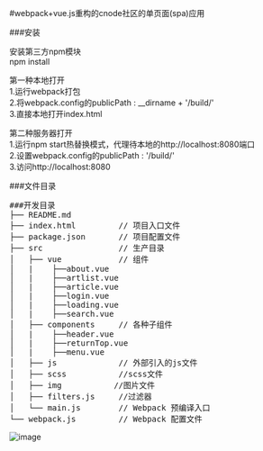#webpack+vue.js重构的cnode社区的单页面(spa)应用

###安装

安装第三方npm模块</br>
npm install

第一种本地打开</br>
1.运行webpack打包</br>
2.将webpack.config的publicPath : __dirname + '/build/'</br>
3.直接本地打开index.html

第二种服务器打开</br>
1.运行npm start热替换模式，代理待本地的http://localhost:8080端口</br>
2.设置webpack.config的publicPath : '/build/'</br>
3.访问http://localhost:8080



###文件目录
<pre>
###开发目录
├── README.md           
├── index.html         // 项目入口文件
├── package.json       // 项目配置文件
├── src                // 生产目录
│   ├── vue            // 组件
│   |    ├──about.vue
│   |    ├──artlist.vue
│   |    ├──article.vue
│   |    ├──login.vue
│   |    ├──loading.vue
│   |    ├──search.vue
│   ├── components     // 各种子组件
│   |    ├──header.vue
│   |    ├──returnTop.vue
│   |    ├──menu.vue
│   ├── js             // 外部引入的js文件
│   ├── scss           //scss文件
│   ├── img           //图片文件
│   ├── filters.js     //过滤器
│   └── main.js        // Webpack 预编译入口	
└── webpack.js  	   // Webpack 配置文件
</pre>

![image](https://github.com/cwsjoker/Cnode-vue-spa/blob/master/src/img/demo.gif)
